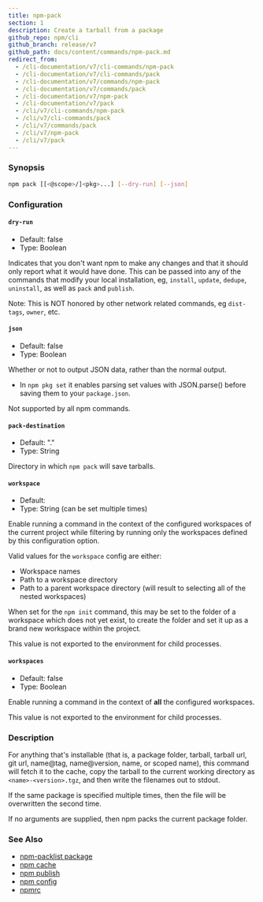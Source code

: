 ```yaml
---
title: npm-pack
section: 1
description: Create a tarball from a package
github_repo: npm/cli
github_branch: release/v7
github_path: docs/content/commands/npm-pack.md
redirect_from:
  - /cli-documentation/v7/cli-commands/npm-pack
  - /cli-documentation/v7/cli-commands/pack
  - /cli-documentation/v7/commands/npm-pack
  - /cli-documentation/v7/commands/pack
  - /cli-documentation/v7/npm-pack
  - /cli-documentation/v7/pack
  - /cli/v7/cli-commands/npm-pack
  - /cli/v7/cli-commands/pack
  - /cli/v7/commands/pack
  - /cli/v7/npm-pack
  - /cli/v7/pack
---
```


### Synopsis

```bash
npm pack [[<@scope>/]<pkg>...] [--dry-run] [--json]
```

### Configuration

#### `dry-run`

* Default: false
* Type: Boolean

Indicates that you don't want npm to make any changes and that it should
only report what it would have done. This can be passed into any of the
commands that modify your local installation, eg, `install`, `update`,
`dedupe`, `uninstall`, as well as `pack` and `publish`.

Note: This is NOT honored by other network related commands, eg `dist-tags`,
`owner`, etc.


#### `json`

* Default: false
* Type: Boolean

Whether or not to output JSON data, rather than the normal output.

* In `npm pkg set` it enables parsing set values with JSON.parse() before
  saving them to your `package.json`.

Not supported by all npm commands.


#### `pack-destination`

* Default: "."
* Type: String

Directory in which `npm pack` will save tarballs.


#### `workspace`

* Default:
* Type: String (can be set multiple times)

Enable running a command in the context of the configured workspaces of the
current project while filtering by running only the workspaces defined by
this configuration option.

Valid values for the `workspace` config are either:

* Workspace names
* Path to a workspace directory
* Path to a parent workspace directory (will result to selecting all of the
  nested workspaces)

When set for the `npm init` command, this may be set to the folder of a
workspace which does not yet exist, to create the folder and set it up as a
brand new workspace within the project.

This value is not exported to the environment for child processes.


#### `workspaces`

* Default: false
* Type: Boolean

Enable running a command in the context of **all** the configured
workspaces.

This value is not exported to the environment for child processes.



### Description

For anything that's installable (that is, a package folder, tarball,
tarball url, git url, name@tag, name@version, name, or scoped name), this
command will fetch it to the cache, copy the tarball to the current working
directory as `<name>-<version>.tgz`, and then write the filenames out to
stdout.

If the same package is specified multiple times, then the file will be
overwritten the second time.

If no arguments are supplied, then npm packs the current package folder.

### See Also

* [npm-packlist package](http://npm.im/npm-packlist)
* [npm cache](/cli/v7/commands/npm-cache)
* [npm publish](/cli/v7/commands/npm-publish)
* [npm config](/cli/v7/commands/npm-config)
* [npmrc](/cli/v7/configuring-npm/npmrc)
